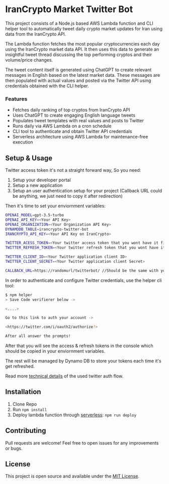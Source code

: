# IranCrypto Market Twitter Bot

This project consists of a Node.js based AWS Lambda function and CLI helper tool to automatically tweet daily crypto market updates for Iran using data from the IranCrypto API.

The Lambda function fetches the most popular cryptocurrencies each day using the IranCrypto market data API. It then uses this data to generate an insightful tweet thread discussing the top performing cryptos and their volume/price changes.

The tweet content itself is generated using ChatGPT to create relevant messages in English based on the latest market data. These messages are then populated with actual values and posted via the Twitter API using credentials obtained with the CLI helper.

### Features
* Fetches daily ranking of top cryptos from IranCrypto API
* Uses ChatGPT to create engaging English language tweets
* Populates tweet templates with real values and posts to Twitter
* Runs daily via AWS Lambda on a cron schedule
* CLI tool to authenticate and obtain Twitter API credentials
* Serverless architecture using AWS Lambda for maintenance-free execution

## Setup & Usage
Twitter access token it's not a straight forward way, So you need:

1. Setup your developer portal
2. Setup a new application
3. Setup an user authentication setup for your project (Callback URL could be anything, we just need to copy it after redirection)

Then it's time to set your enviornment variables:
```sh
OPENAI_MODEL=gpt-3.5-turbo
OPENAI_API_KEY=<Your API Key>
OPENAI_ORGANIZATION=<Your Organization API Key>
DYNAMODB_TABLE=irancrypto-twitter-bot
IRANCRYPTO_API_KEY=<Your API Key on IranCrypto>

TWITTER_ACESS_TOKEN=<Your twitter access token that you wont have it first>
TWITTER_REFRESH_TOKEN=<Your twitter refresh token that you wont have it first>

TWITTER_CLIENT_ID=<Your Twitter application client ID>
TWITTER_CLIENT_SECRET=<Your Twitter application client Secret>

CALLBACK_URL=https://randomurl/twitterbot/ //Should be the same with your Twitter app config
```

In order to authenticate and configure Twitter credentials, use the helper cli tool:
```sh
$ npm helper
> Save Code verifierer below ->

<....>

Go to this link to auth your account ->

<https://twitter.com/i/oauth2/authorize?>

After all answer the prompts!
```

After that you will see the access & refresh tokens in the console which should be copied in your enviornment variables.

The rest will be managed by Dynamo DB to store your tokens each time it's get refreshed.

Read more [technical details](https://github.com/PLhery/node-twitter-api-v2/blob/712ca82293c1b587638055537969dbec5a7bce40/doc/auth.md#user-wide-authentication-flow) of the used twitter auth flow.

## Installation
1. Clone Repo
2. Run `npm install`
3. Deploy lambda function through [serverless](https://www.serverless.com/framework/docs/providers/aws/guide/deploying): `npm run deploy`

## Contributing
Pull requests are welcome! Feel free to open issues for any improvements or bugs.

## License
This project is open source and available under the [MIT License](https://opensource.org/licenses/MIT).
